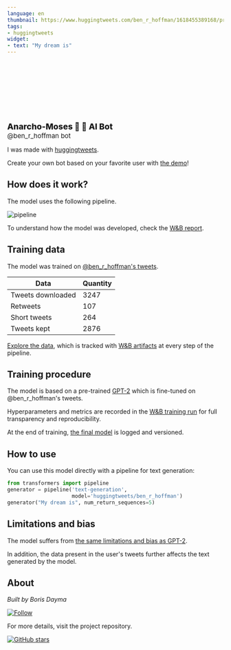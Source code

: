 ```yaml
---
language: en
thumbnail: https://www.huggingtweets.com/ben_r_hoffman/1618455389168/predictions.png
tags:
- huggingtweets
widget:
- text: "My dream is"
---
```


<div>
<div style="width: 132px; height:132px; border-radius: 50%; background-size: cover; background-image: url('https://pbs.twimg.com/profile_images/1365987365525815304/uxdWurnN_400x400.jpg')">
</div>
<div style="margin-top: 8px; font-size: 19px; font-weight: 800">Anarcho-Moses 🐍 🤖 AI Bot </div>
<div style="font-size: 15px">@ben_r_hoffman bot</div>
</div>

I was made with [huggingtweets](https://github.com/borisdayma/huggingtweets).

Create your own bot based on your favorite user with [the demo](https://colab.research.google.com/github/borisdayma/huggingtweets/blob/master/huggingtweets-demo.ipynb)!

## How does it work?

The model uses the following pipeline.

![pipeline](https://github.com/borisdayma/huggingtweets/blob/master/img/pipeline.png?raw=true)

To understand how the model was developed, check the [W&B report](https://wandb.ai/wandb/huggingtweets/reports/HuggingTweets-Train-a-Model-to-Generate-Tweets--VmlldzoxMTY5MjI).

## Training data

The model was trained on [@ben_r_hoffman's tweets](https://twitter.com/ben_r_hoffman).

| Data | Quantity |
| --- | --- |
| Tweets downloaded | 3247 |
| Retweets | 107 |
| Short tweets | 264 |
| Tweets kept | 2876 |

[Explore the data](https://wandb.ai/wandb/huggingtweets/runs/vlvpdufz/artifacts), which is tracked with [W&B artifacts](https://docs.wandb.com/artifacts) at every step of the pipeline.

## Training procedure

The model is based on a pre-trained [GPT-2](https://huggingface.co/gpt2) which is fine-tuned on @ben_r_hoffman's tweets.

Hyperparameters and metrics are recorded in the [W&B training run](https://wandb.ai/wandb/huggingtweets/runs/2nf4hyti) for full transparency and reproducibility.

At the end of training, [the final model](https://wandb.ai/wandb/huggingtweets/runs/2nf4hyti/artifacts) is logged and versioned.

## How to use

You can use this model directly with a pipeline for text generation:

```python
from transformers import pipeline
generator = pipeline('text-generation',
                     model='huggingtweets/ben_r_hoffman')
generator("My dream is", num_return_sequences=5)
```

## Limitations and bias

The model suffers from [the same limitations and bias as GPT-2](https://huggingface.co/gpt2#limitations-and-bias).

In addition, the data present in the user's tweets further affects the text generated by the model.

## About

*Built by Boris Dayma*

[![Follow](https://img.shields.io/twitter/follow/borisdayma?style=social)](https://twitter.com/intent/follow?screen_name=borisdayma)

For more details, visit the project repository.

[![GitHub stars](https://img.shields.io/github/stars/borisdayma/huggingtweets?style=social)](https://github.com/borisdayma/huggingtweets)
